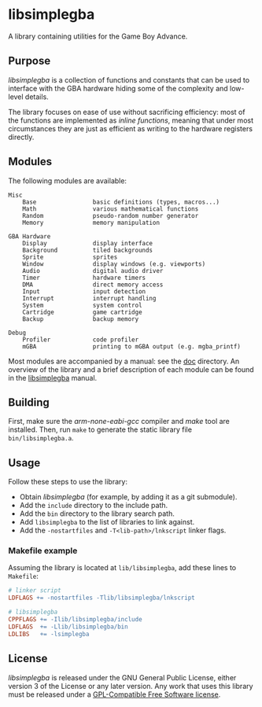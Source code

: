 # libsimplegba
A library containing utilities for the Game Boy Advance.

## Purpose
*libsimplegba* is a collection of functions and constants that can be
used to interface with the GBA hardware hiding some of the complexity
and low-level details.

The library focuses on ease of use without sacrificing efficiency: most
of the functions are implemented as *inline functions*, meaning that
under most circumstances they are just as efficient as writing to the
hardware registers directly.

## Modules
The following modules are available:
```
Misc
    Base                basic definitions (types, macros...)
    Math                various mathematical functions
    Random              pseudo-random number generator
    Memory              memory manipulation

GBA Hardware
    Display             display interface
    Background          tiled backgrounds
    Sprite              sprites
    Window              display windows (e.g. viewports)
    Audio               digital audio driver
    Timer               hardware timers
    DMA                 direct memory access
    Input               input detection
    Interrupt           interrupt handling
    System              system control
    Cartridge           game cartridge
    Backup              backup memory

Debug
    Profiler            code profiler
    mGBA                printing to mGBA output (e.g. mgba_printf)
```

Most modules are accompanied by a manual: see the [doc](doc) directory.
An overview of the library and a brief description of each module can be
found in the [libsimplegba](doc/libsimplegba.adoc) manual.

## Building
First, make sure the *arm-none-eabi-gcc* compiler and *make* tool are
installed. Then, run `make` to generate the static library file
`bin/libsimplegba.a`.

## Usage
Follow these steps to use the library:
- Obtain *libsimplegba* (for example, by adding it as a git submodule).
- Add the `include` directory to the include path.
- Add the `bin` directory to the library search path.
- Add `libsimplegba` to the list of libraries to link against.
- Add the `-nostartfiles` and `-T<lib-path>/lnkscript` linker flags.

### Makefile example
Assuming the library is located at `lib/libsimplegba`, add these lines
to `Makefile`:

```Makefile
# linker script
LDFLAGS += -nostartfiles -Tlib/libsimplegba/lnkscript

# libsimplegba
CPPFLAGS += -Ilib/libsimplegba/include
LDFLAGS  += -Llib/libsimplegba/bin
LDLIBS   += -lsimplegba
```

## License
*libsimplegba* is released under the GNU General Public License, either
version 3 of the License or any later version. Any work that uses this
library must be released under a [GPL-Compatible Free Software
license](https://www.gnu.org/licenses/license-list.html).
